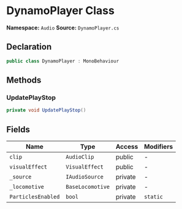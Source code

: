 # DynamoPlayer Class

**Namespace:** `Audio`
**Source:** `DynamoPlayer.cs`

## Declaration

```csharp
public class DynamoPlayer : MonoBehaviour
```

## Methods

### UpdatePlayStop

```csharp
private void UpdatePlayStop()
```

## Fields

| Name | Type | Access | Modifiers |
|------|------|--------|-----------|
| `clip` | `AudioClip` | public | - |
| `visualEffect` | `VisualEffect` | public | - |
| `_source` | `IAudioSource` | private | - |
| `_locomotive` | `BaseLocomotive` | private | - |
| `ParticlesEnabled` | `bool` | private | `static` |

